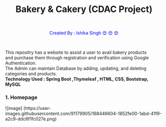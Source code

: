 
<h1 align="center"> Bakery & Cakery (CDAC Project) </h1>
<br>
<p style=color:blue align="center"> Created By : Ishika Singh &#128525; &#128525; &#128525;</p>
<br>
<p> This repositry has a website to assist a user to avail bakery products 
  <br>
  and purchase them through registration and verification using Google Authentication.
  <br> 
  The Admin can maintain Database by adding, updating, and deleting categories and products.
  <br>
  <b>Technology Used :  Spring Boot ,Thymeleaf , HTML, CSS, Bootstrap, MySQL </b>
</p>

<h3> 1.  Homepage </h3>
![image]
(https://user-images.githubusercontent.com/91179905/168446604-1852fe00-1abd-41f9-a2c9-ddc6f1fc027e.png)


 

